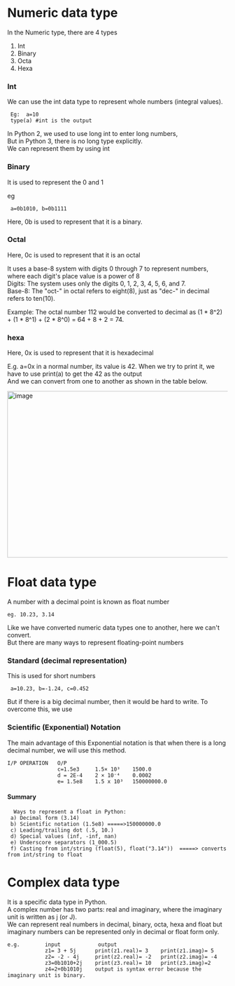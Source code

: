 <h1>Numeric data type</h1>
 In the Numeric type, there are 4 types
 
 1. Int
 2. Binary
 3. Octa
 4. Hexa  
 

<h3>Int</h3>
We can use the int data type to represent whole numbers (integral values).

     Eg:  a=10
     type(a) #int is the output

In Python 2, we used to use long int to enter long numbers,  
But in Python 3, there is no long type explicitly.  
We can represent them by using int  

<h3>Binary</h3>
It is used to represent the 0 and 1  

eg

     a=0b1010, b=0b1111
Here, 0b is used to represent that it is a binary.

<h3>Octal</h3>
Here, 0c is used to represent that it is an octal  

It uses a base-8 system with digits 0 through 7 to represent numbers, where each digit's place value is a power of 8  
Digits: The system uses only the digits 0, 1, 2, 3, 4, 5, 6, and 7.  
Base-8: The "oct-" in octal refers to eight(8), just as "dec-" in decimal refers to ten(10).

Example: The octal number 112 would be converted to decimal as (1 * 8^2) + (1 * 8^1) + (2 * 8^0) = 64 + 8 + 2 = 74. 

<h3>hexa</h3>
Here, 0x is used to represent that it is hexadecimal  

E.g. a=0x in a normal number, its value is 42. When we try to print it, we have to use print(a) to get the 42 as the output  
And we can convert from one to another as shown in the table below.

<img width="1312" height="380" alt="image" src="https://github.com/user-attachments/assets/6e41e5ee-ac76-4e59-be21-4d3a0d391a57" />

Float data type
===============
A number with a decimal point is known as float number

    eg. 10.23, 3.14
Like we have converted numeric data types one to another, here we can't convert.  
But there are many ways to represent floating-point numbers

<h3>Standard (decimal representation)</h3>
This is used for short numbers

     a=10.23, b=-1.24, c=0.452
     
But if there is a big decimal number, then it would be hard to write. To overcome this, we use 

<h3>Scientific (Exponential) Notation</h3>  
The main advantage of this Exponential notation is that when there is a long decimal number, we will use this method.

	I/P	OPERATION	O/P
					c=1.5e3	    1.5× 10³	1500.0
					d = 2E-4	2 × 10⁻⁴	0.0002
					e= 1.5e8	1.5 x 10³	150000000.0
     
<h4>Summary</h4> 

      Ways to represent a float in Python: 
     a) Decimal form (3.14)  
     b) Scientific notation (1.5e8) =====>150000000.0 
     c) Leading/trailing dot (.5, 10.)  
     d) Special values (inf, -inf, nan) 
     e) Underscore separators (1_000.5) 
     f) Casting from int/string (float(5), float("3.14"))  =====> converts from int/string to float

Complex data type
==================
It is a specific data type in Python.  
A complex number has two parts: real and imaginary, where the imaginary unit is written as j (or J).  
We can represent real numbers in decimal, binary, octa, hexa and float  but imaginary numbers can be represented only in decimal or float form only.

	e.g.		input            output
				z1= 3 + 5j	    print(z1.real)= 3	 print(z1.imag)= 5
				z2= -2 - 4j	    print(z2.real)= -2	 print(z2.imag)= -4
				z3=0b1010+2j	print(z3.real)= 10	 print(z3.imag)=2
				z4=2+0b1010j	output is syntax error because the imaginary unit is binary.
